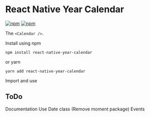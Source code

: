 # React Native Year Calendar
[![npm](https://img.shields.io/npm/v/react-native-year-calendar.svg)](https://npmjs.com/package/react-native-year-calendar) [![npm](https://img.shields.io/npm/dm/react-native-year-calendar.svg)](https://npmjs.com/package/react-native-year-calendar)

The ```<Calendar />```.

Install using npm

``npm install react-native-year-calendar ``

or yarn

``yarn add react-native-year-calendar``

Import and use

## ToDo
Documentation
Use Date class (Remove moment package)
Events